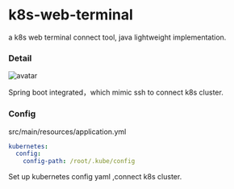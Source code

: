# k8s-web-terminal

a k8s web terminal connect tool, java lightweight implementation.

### Detail

![avatar](https://github.com/ica10888/k8s-web-terminal/blob/master/doc/example.png?raw=true)

Spring boot integrated，which mimic ssh to connect k8s cluster. 

### Config


src/main/resources/application.yml

``` yaml
kubernetes:
  config:
    config-path: /root/.kube/config
```

 Set up kubernetes config yaml ,connect k8s cluster.
